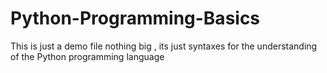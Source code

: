# Python-Programming-Basics
This is just a demo file nothing big , its just syntaxes for the understanding of the Python programming language 
